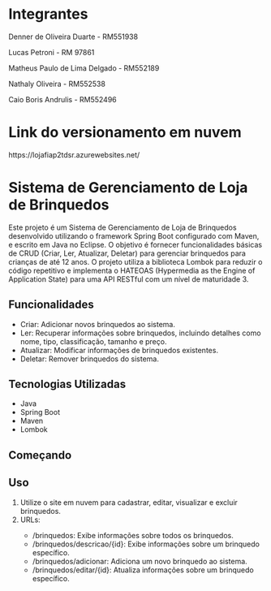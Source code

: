 <h1>Integrantes</h1>
<p>Denner de Oliveira Duarte - RM551938</p>
<p>Lucas Petroni - RM 97861</p>
<p>Matheus Paulo de Lima Delgado - RM552189</p>
<p>Nathaly Oliveira - RM552538</p>
<p>Caio Boris Andrulis - RM552496</p>


<h1>Link do versionamento em nuvem</h1>
<p>https://lojafiap2tdsr.azurewebsites.net/</p>


<h1>Sistema de Gerenciamento de Loja de Brinquedos</h1>

<p>Este projeto é um Sistema de Gerenciamento de Loja de Brinquedos desenvolvido utilizando o framework Spring Boot configurado com Maven, e escrito em Java no Eclipse. O objetivo é fornecer funcionalidades básicas de CRUD (Criar, Ler, Atualizar, Deletar) para gerenciar brinquedos para crianças de até 12 anos. O projeto utiliza a biblioteca Lombok para reduzir o código repetitivo e implementa o HATEOAS (Hypermedia as the Engine of Application State) para uma API RESTful com um nível de maturidade 3.</p>

<h2>Funcionalidades</h2>
<ul>
    <li>Criar: Adicionar novos brinquedos ao sistema.</li>
    <li>Ler: Recuperar informações sobre brinquedos, incluindo detalhes como nome, tipo, classificação, tamanho e preço.</li>
    <li>Atualizar: Modificar informações de brinquedos existentes.</li>
    <li>Deletar: Remover brinquedos do sistema.</li>
</ul>

<h2>Tecnologias Utilizadas</h2>
<ul>
    <li>Java</li>
    <li>Spring Boot</li>
    <li>Maven</li>
    <li>Lombok</li>
</ul>

<h2>Começando</h2>

<h2>Uso</h2>
<ol>
    <li>Utilize o site em nuvem para cadastrar, editar, visualizar e excluir brinquedos.</li>
    <li>URLs:</li>
    <ul>
        <li>/brinquedos: Exibe informações sobre todos os brinquedos.</li>
        <li>/brinquedos/descricao/{id}: Exibe informações sobre um brinquedo específico.</li>
        <li>/brinquedos/adicionar: Adiciona um novo brinquedo ao sistema.</li>
        <li>/brinquedos/editar/{id}: Atualiza informações sobre um brinquedo específico.</li>
    </ul>
</ol>

